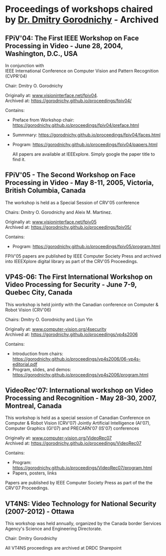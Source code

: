 # Proceedings of workshops chaired by [Dr. Dmitry Gorodnichy](https://www.gorodnichy.ca) - Archived


## FPiV'04: The First IEEE Workshop on Face Processing in Video - June 28, 2004, Washington, D.C., USA   

In conjunction with   
IEEE International Conference on Computer Vision and Pattern Recognition (CVPR'04)    

Chair: Dmitry O. Gorodnichy 

Originally at: www.visioninterface.net/fpiv04.   
Archived at: <https://gorodnichy.github.io/proceedings/fpiv04/>

Contains:
- Preface from Workshop chair: <https://gorodnichy.github.io/proceedings/fpiv04/preface.html>
- Summmary: <https://gorodnichy.github.io/proceedings/fpiv04/faces.html>
- Program: <https://gorodnichy.github.io/proceedings/fpiv04/papers.html>

  All papers are available at IEEExplore. Simply google the paper title to find it.



## FPiV'05 - The Second Workshop on  Face Processing in Video - May 8-11, 2005, Victoria, British Columbia, Canada


The workshop is held as a Special Session of CRV'05 conference    

Chairs: Dmitry O. Gorodnichy and Aleix M. Martinez.

Originally at: www.visioninterface.net/fpiv05   
Archived at: <https://gorodnichy.github.io/proceedings/fpiv05/>

Contains:
- Program: https://gorodnichy.github.io/proceedings/fpiv05/program.html

FPiV'05 papers are published by IEEE Computer Society Press and archived into IEEEXplore digital library as part of the CRV'05 Proceedings.


## VP4S-06: The First International Workshop on Video Processing for Security - June 7-9, Quebec City, Canada

This workshop is held jointly with 
the Canadian conference on Computer & Robot Vision (CRV'06)

Chairs: Dmitry O. Gorodnichy and Lijun Yin

Originally at: www.computer-vision.org/4security   
Archived at: <https://gorodnichy.github.io/proceedings/vp4s2006>

Contains: 
- Introduction from chairs: <https://gorodnichy.github.io/proceedings/vp4s2006/06-vp4s-editorial.pdf>
- Program, slides, and demos: <https://gorodnichy.github.io/proceedings/vp4s2006/program.html>




## VideoRec'07: International workshop on Video Processing and Recognition - May 28-30, 2007, Montreal, Canada

This workshop is held as a special session of Canadian Conference on Computer & Robot Vision (CRV'07) 
Jointly Artificial Intelligence (AI'07), Computer Graphics (GI'07) and PRECARN'07 (IS'07) conferences


Originally at: www.computer-vision.org/VideoRec07    
Archived at: <https://gorodnichy.github.io/proceedings/VideoRec07>

Contains:
- Program: https://gorodnichy.github.io/proceedings/VideoRec07/program.html
- Papers, posters, links

Papers are published by IEEE Computer Society Press as part of the the CRV'07 Proceedings.  


##  VT4NS: Video Technology for National Security (2007-2012) - Ottawa

This workshop was held annually, organized by the Canada border Services Agency's Science and Engineering Directorate.   

Chair: Dmitry Gorodnichy

All VT4NS proceedings are archived at DRDC Sharepoint
